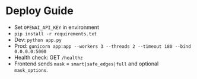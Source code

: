 
# Deploy Guide
- Set `OPENAI_API_KEY` in environment
- `pip install -r requirements.txt`
- Dev: `python app.py`
- Prod: `gunicorn app:app --workers 3 --threads 2 --timeout 180 --bind 0.0.0.0:5000`
- Health check: GET `/healthz`
- Frontend sends `mask` = `smart|safe_edges|full` and optional `mask_options`.
